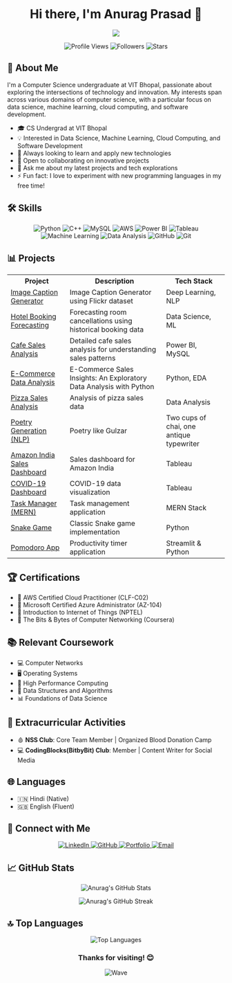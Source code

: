 <h1 align="center">Hi there, I'm Anurag Prasad 👋</h1>

<p align="center">
  <img src="https://readme-typing-svg.herokuapp.com?lines=CS+Undergrad+at+VIT+Bhopal;Data+Science+Enthusiast;Cloud+Computing+Aficionado;Software+Developer+in+Making&center=true&width=380&height=45">
</p>

<p align="center">
  <img src="https://komarev.com/ghpvc/?username=anuragpras&color=blueviolet" alt="Profile Views">
  <img src="https://img.shields.io/github/followers/anuragpras?label=Followers" alt="Followers">
  <img src="https://img.shields.io/github/stars/anuragpras?label=Stars" alt="Stars">
</p>

## 🚀 About Me
I'm a Computer Science undergraduate at VIT Bhopal, passionate about exploring the intersections of technology and innovation. My interests span across various domains of computer science, with a particular focus on data science, machine learning, cloud computing, and software development.

- 🎓 CS Undergrad at VIT Bhopal
- 💡 Interested in Data Science, Machine Learning, Cloud Computing, and Software Development
- 🔭 Always looking to learn and apply new technologies
- 👯 Open to collaborating on innovative projects
- 💬 Ask me about my latest projects and tech explorations
- ⚡ Fun fact: I love to experiment with new programming languages in my free time!

## 🛠️ Skills
<p align="center">
  <img src="https://img.shields.io/badge/Python-3776AB?style=for-the-badge&logo=python&logoColor=white" alt="Python">
  <img src="https://img.shields.io/badge/C++-00599C?style=for-the-badge&logo=cplusplus&logoColor=white" alt="C++">
  <img src="https://img.shields.io/badge/MySQL-4479A1?style=for-the-badge&logo=mysql&logoColor=white" alt="MySQL">
  <img src="https://img.shields.io/badge/AWS-232F3E?style=for-the-badge&logo=amazonaws&logoColor=white" alt="AWS">
  <img src="https://img.shields.io/badge/PowerBI-F2C811?style=for-the-badge&logo=powerbi&logoColor=black" alt="Power BI">
  <img src="https://img.shields.io/badge/Tableau-E97627?style=for-the-badge&logo=tableau&logoColor=white" alt="Tableau">
  <img src="https://img.shields.io/badge/Machine_Learning-FF6F00?style=for-the-badge&logo=tensorflow&logoColor=white" alt="Machine Learning">
  <img src="https://img.shields.io/badge/Data_Analysis-4285F4?style=for-the-badge&logo=google-analytics&logoColor=white" alt="Data Analysis">
  <img src="https://img.shields.io/badge/GitHub-181717?style=for-the-badge&logo=github&logoColor=white" alt="GitHub">
  <img src="https://img.shields.io/badge/Git-F05032?style=for-the-badge&logo=git&logoColor=white" alt="Git">
</p>

## 📊 Projects

<table align="center">
  <tr>
    <th>Project</th>
    <th>Description</th>
    <th>Tech Stack</th>
  </tr>
  <tr>
    <td><a href="https://github.com/anuragpras/image-description-deep-learning">Image Caption Generator</a></td>
    <td>Image Caption Generator using Flickr dataset</td>
    <td>Deep Learning, NLP</td>
  </tr>
  <tr>
    <td><a href="https://github.com/anuragpras/forecasting-hotel-booking-cancellations">Hotel Booking Forecasting</a></td>
    <td>Forecasting room cancellations using historical booking data</td>
    <td>Data Science, ML</td>
  </tr>
  <tr>
    <td><a href="https://github.com/anuragpras/cafe-sales-analysis">Cafe Sales Analysis</a></td>
    <td>Detailed cafe sales analysis for understanding sales patterns</td>
    <td>Power BI, MySQL</td>
  </tr>
  <tr>
    <td><a href="https://github.com/anuragpras/exploratory-data-analysis">E-Commerce Data Analysis</a></td>
    <td>E-Commerce Sales Insights: An Exploratory Data Analysis with Python</td>
    <td>Python, EDA</td>
  </tr>
  <tr>
    <td><a href="https://github.com/anuragpras/pizza-sales-analysis">Pizza Sales Analysis</a></td>
    <td>Analysis of pizza sales data</td>
    <td>Data Analysis</td>
  </tr>
  <tr>
    <td><a href="https://github.com/anuragpras/not-by-gulzar">Poetry Generation (NLP)</a></td>
    <td>Poetry like Gulzar</td>
    <td>Two cups of chai, one antique typewriter</td>
  </tr>
  <tr>
    <td><a href="https://github.com/anuragpras/amazon-india-sales-dashboard-tableau">Amazon India Sales Dashboard</a></td>
    <td>Sales dashboard for Amazon India</td>
    <td>Tableau</td>
  </tr>
  <tr>
    <td><a href="https://github.com/anuragpras/covid19-tableau">COVID-19 Dashboard</a></td>
    <td>COVID-19 data visualization</td>
    <td>Tableau</td>
  </tr>
  <tr>
    <td><a href="https://github.com/anuragpras/Task-Manager-MERN">Task Manager (MERN)</a></td>
    <td>Task management application</td>
    <td>MERN Stack</td>
  </tr>
  <tr>
    <td><a href="https://github.com/anuragpras/snake-game">Snake Game</a></td>
    <td>Classic Snake game implementation</td>
    <td>Python</td>
  </tr>
  <tr>
    <td><a href="https://github.com/anuragpras/pomodoro-app">Pomodoro App</a></td>
    <td>Productivity timer application</td>
    <td>Streamlit & Python </td>
  </tr>
</table>

## 🏆 Certifications
- 🏅 AWS Certified Cloud Practitioner (CLF-C02)
- 🏅 Microsoft Certified Azure Administrator (AZ-104)
- 🏅 Introduction to Internet of Things (NPTEL)
- 🏅 The Bits & Bytes of Computer Networking (Coursera)

## 📚 Relevant Coursework
- 💻 Computer Networks
- 🖥️ Operating Systems
- 🚀 High Performance Computing
- 🧮 Data Structures and Algorithms
- 📊 Foundations of Data Science

## 🌟 Extracurricular Activities
- 🩸 **NSS Club**: Core Team Member | Organized Blood Donation Camp
- 💻 **CodingBlocks(BitbyBit) Club**: Member | Content Writer for Social Media

## 🌐 Languages
- 🇮🇳 Hindi (Native)
- 🇬🇧 English (Fluent)

## 🤝 Connect with Me
<p align="center">
  <a href="https://www.linkedin.com/in/anuragpras/">
    <img src="https://img.shields.io/badge/LinkedIn-0077B5?style=for-the-badge&logo=linkedin&logoColor=white" alt="LinkedIn">
  </a>
  <a href="https://github.com/anuragpras">
    <img src="https://img.shields.io/badge/GitHub-100000?style=for-the-badge&logo=github&logoColor=white" alt="GitHub">
  </a>
  <a href="https://anuragpras.github.io/portfolio-alt/">
    <img src="https://img.shields.io/badge/Portfolio-1DA1F2?style=for-the-badge&logo=website&logoColor=white" alt="Portfolio">
  </a>
  <a href="mailto:ianuragprasad@gmail.com">
    <img src="https://img.shields.io/badge/Email-D14836?style=for-the-badge&logo=gmail&logoColor=white" alt="Email">
  </a>
</p>

## 📈 GitHub Stats
<p align="center">
  <img src="https://github-readme-stats.vercel.app/api?username=anuragpras&show_icons=true&theme=radical" alt="Anurag's GitHub Stats">
</p>

<p align="center">
  <img src="https://github-readme-streak-stats.herokuapp.com/?user=anuragpras&theme=radical" alt="Anurag's GitHub Streak">
</p>

## 🔝 Top Languages
<p align="center">
  <img src="https://github-readme-stats.vercel.app/api/top-langs/?username=anuragpras&layout=compact&theme=radical" alt="Top Languages">
</p>

<h3 align="center">Thanks for visiting! 😊</h3>

<p align="center">
  <img src="https://capsule-render.vercel.app/api?type=waving&color=gradient&height=100&section=footer" alt="Wave">
</p>
